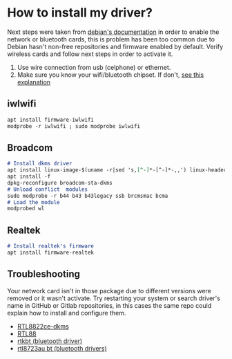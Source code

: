 # How to install my driver?
Next steps were taken from [debian's documentation](https://wiki.debian.org/Wireless) in order to enable the network or bluetooth cards, this is problem has been too common due to Debian hasn't non-free repositories and firmware enabled by default. Verify wireless cards and follow next steps in order to activate it.

1. Use wire connection from usb (celphone) or ethernet.
2. Make sure you know your wifi/bluetooth chipset. If don't, [see this explanation](https://www.cyberciti.biz/faq/linux-list-network-cards-command/)

## iwlwifi
``` md
apt install firmware-iwlwifi
modprobe -r iwlwifi ; sudo modprobe iwlwifi
```

## Broadcom
``` md
# Install dkms driver
apt install linux-image-$(uname -r|sed 's,[^-]*-[^-]*-,,') linux-headers-$(uname -r|sed 's,[^-]*-[^-]*-,,') broadcom-sta-dkms
apt install -f
dpkg-reconfigure broadcom-sta-dkms
# Unload conflict  modules
sudo modprobe -r b44 b43 b43legacy ssb brcmsmac bcma
# Load the module
modprobed wl
```

## Realtek
``` md
# Install realtek's firmware
apt install firmware-realtek
```

## Troubleshooting
Your network card isn't in those package due to different versions were removed or it wasn't activate. Try restarting your system or search driver's name in GitHub or Gitlab repositories, in this cases the same repo could explain how to install and configure them. 

- [RTL8822ce-dkms](https://github.com/juanro49/rtl88x2ce-dkms)
- [RTL88](https://github.com/lwfinger/rtw88)
- [rtkbt (bluetooth driver)](https://github.com/radxa/rtkbt)
- [rtl8723au bt (bluetooth drivers)](https://github.com/lwfinger/rtl8723au_bt)
